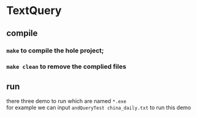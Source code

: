 # TextQuery
## compile
### ``make`` to compile the hole project;  
###	``make clean`` to remove the complied files
## run
there three demo to run which are named ``*.exe``  
for example we can input ``andQueryTest china_daily.txt`` to run this demo

